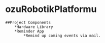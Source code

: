 # ozuRobotikPlatformu
	##Project Components
		*Hardware Library
		*Reminder App
			*Remind up coming events via mail.
